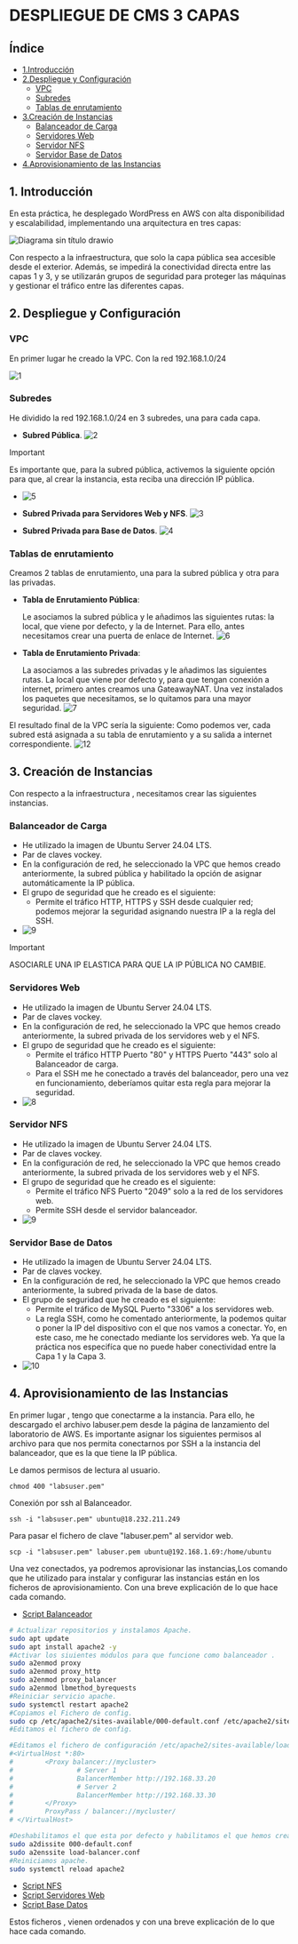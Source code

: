 # DESPLIEGUE DE CMS 3 CAPAS
## Índice
- [1.Introducción](#1.-introducción)
- [2.Despliegue y Configuración](#2.-despliegue-y-configuración)
  - [VPC](#vpc)
  - [Subredes](#subredes)
  - [Tablas de enrutamiento](#tablas-de-enrutamiento)
- [3.Creación de Instancias](#3.Creación-de-Instancias)
    - [Balanceador de Carga](#balanceador-de-carga)
    - [Servidores Web](#servidores-web)
    - [Servidor NFS](#servidor-nfs)
    - [Servidor Base de Datos](#servidor-base-de-datos)
- [4.Aprovisionamiento de las Instancias](#4.-Aprovisionamiento-de-las-Instancias)

## 1. Introducción
En esta práctica, he desplegado WordPress en AWS con alta disponibilidad y escalabilidad, implementando una arquitectura en tres capas:

![Diagrama sin título drawio](https://github.com/user-attachments/assets/5579930a-64b2-4dcd-8a3b-2728d578b601)

Con respecto a la infraestructura, que solo la capa pública sea accesible desde el exterior. Además, se impedirá la conectividad directa entre las capas 1 y 3, y se utilizarán grupos de seguridad para proteger las máquinas y gestionar el tráfico entre las diferentes capas.

## 2. Despliegue y Configuración

### VPC
En primer lugar he creado la VPC. Con la red 192.168.1.0/24

![1](https://github.com/user-attachments/assets/83229e7d-bc96-4ed9-93bd-eb05b4079127)

### Subredes
He dividido la red 192.168.1.0/24 en 3 subredes, una para cada capa.
* **Subred Pública**.
![2](https://github.com/user-attachments/assets/0a33a75a-618a-422f-97bc-19de53c3e03b)

> [!IMPORTANT]
> Es importante que, para la subred pública, activemos la siguiente opción para que, al crear la instancia, esta reciba una dirección IP pública.

* ![5](https://github.com/user-attachments/assets/d19378e0-d232-4bdb-ae86-d1cbdfaa71bd)

* **Subred Privada para Servidores Web y NFS**.
![3](https://github.com/user-attachments/assets/145271ac-1950-40c4-a008-7e914b06d838)

* **Subred Privada para Base de Datos**.
![4](https://github.com/user-attachments/assets/4d28a357-ab87-4a9c-a3cd-4e5b5a95c2d6)

### Tablas de enrutamiento
Creamos 2 tablas de enrutamiento, una para la subred pública y otra para las privadas.

* **Tabla de Enrutamiento Pública**:
  
  Le asociamos la subred pública y le añadimos las siguientes rutas: la local, que viene por defecto, y la de Internet. Para ello, antes necesitamos crear una puerta de enlace de Internet.
  ![6](https://github.com/user-attachments/assets/ffa1d6dc-a7aa-43e4-a257-11652da05f24)
  
* **Tabla de Enrutamiento Privada**:
  
  La asociamos a las subredes privadas y le añadimos las siguientes rutas. La local que viene por defecto y, para que tengan conexión a internet, primero antes creamos una GateawayNAT. Una vez instalados los paquetes que necesitamos, se lo quitamos para una mayor seguridad.
  ![7](https://github.com/user-attachments/assets/9f7f3315-d39a-435e-979c-bcdaacd4d7ad)

El resultado final de la VPC sería la siguiente:
Como podemos ver, cada subred está asignada a su tabla de enrutamiento y a su salida a internet correspondiente.
![12](https://github.com/user-attachments/assets/deef59b0-6d52-4674-b29d-ab887b3588f2)

## 3. Creación de Instancias
Con respecto a la infraestructura , necesitamos crear las siguientes instancias.

### Balanceador de Carga
  * He utilizado la imagen de Ubuntu Server 24.04 LTS.
  * Par de claves vockey.
  * En la configuración de red, he seleccionado la VPC que hemos creado anteriormente, la subred pública y habilitado la opción de asignar automáticamente la IP pública.
  * El grupo de seguridad que he creado es el siguiente:
    * Permite el tráfico HTTP, HTTPS y SSH desde cualquier red; podemos mejorar la seguridad asignando nuestra IP a la regla del SSH.
  * ![9](https://github.com/user-attachments/assets/6ccce951-67c8-464f-95f6-4d52ff178e65)

> [!IMPORTANT]
> ASOCIARLE UNA IP ELASTICA PARA QUE LA IP PÚBLICA NO CAMBIE.

### Servidores Web
  * He utilizado la imagen de Ubuntu Server 24.04 LTS.
  * Par de claves vockey.
  * En la configuración de red, he seleccionado la VPC que hemos creado anteriormente, la subred privada de los servidores web y el NFS.
  * El grupo de seguridad que he creado es el siguiente:
    * Permite el tráfico HTTP Puerto "80" y HTTPS Puerto "443" solo al Balanceador de carga.
    * Para el SSH me he conectado a través del balanceador, pero una vez en funcionamiento, deberíamos quitar esta regla para mejorar la seguridad.
  * ![8](https://github.com/user-attachments/assets/6dff5aaf-3aef-4dcf-9301-c67396d396c6)

### Servidor NFS
  * He utilizado la imagen de Ubuntu Server 24.04 LTS.
  * Par de claves vockey.
  * En la configuración de red, he seleccionado la VPC que hemos creado anteriormente, la subred privada de los servidores web y el NFS.
  * El grupo de seguridad que he creado es el siguiente:
    * Permite el tráfico NFS Puerto "2049" solo a la red de los servidores web.
    * Permite SSH desde el servidor balanceador.
  * ![9](https://github.com/user-attachments/assets/d412ab3a-d7fc-431b-9111-6ea1bf3a3053)

### Servidor Base de Datos
  * He utilizado la imagen de Ubuntu Server 24.04 LTS.
  * Par de claves vockey.
  * En la configuración de red, he seleccionado la VPC que hemos creado anteriormente, la subred privada de la base de datos.
  * El grupo de seguridad que he creado es el siguiente:
    * Permite el tráfico de MySQL Puerto "3306" a los servidores web.
    * La regla SSH, como he comentado anteriormente, la podemos quitar o poner la IP del dispositivo con el que nos vamos a conectar. Yo, en este caso, me he conectado mediante los servidores web. Ya que la práctica nos especifíca que no puede haber conectividad entre la Capa 1 y la Capa 3.
  * ![10](https://github.com/user-attachments/assets/275659f4-3bf2-4035-b743-67ab6d10c389)

## 4. Aprovisionamiento de las Instancias
En primer lugar , tengo que  conectarme a la instancia. Para ello, he descargado el archivo labuser.pem desde la página de lanzamiento del laboratorio de AWS. Es importante asignar los siguientes permisos al archivo para que nos permita conectarnos por SSH a la instancia del balanceador, que es la que tiene la IP pública.

Le damos permisos de lectura al usuario.
```
chmod 400 "labsuser.pem"
```
Conexión por ssh al Balanceador.
```
ssh -i "labsuser.pem" ubuntu@18.232.211.249
```
Para pasar el fichero de clave "labuser.pem" al servidor web.
```
scp -i "labsuser.pem" labuser.pem ubuntu@192.168.1.69:/home/ubuntu
```

Una vez conectados, ya podremos aprovisionar las instancias,Los comando que he utilizado para instalar y configurar las instancias están en los ficheros de aprovisionamiento. Con una breve explicación de lo que hace cada comando.

* [Script Balanceador](BALANaprov.sh)
```bash
# Actualizar repositorios y instalamos Apache.
sudo apt update
sudo apt install apache2 -y
#Activar los siuientes módulos para que funcione como balanceador .
sudo a2enmod proxy
sudo a2enmod proxy_http
sudo a2enmod proxy_balancer
sudo a2enmod lbmethod_byrequests
#Reiniciar servicio apache.
sudo systemctl restart apache2
#Copiamos el Fichero de config.
sudo cp /etc/apache2/sites-available/000-default.conf /etc/apache2/sites-available/load-balancer.conf
#Editamos el fichero de config.

#Editamos el fichero de configuración /etc/apache2/sites-available/load-balancer.conf . Ponemos las IPs de los servidores web.
#<VirtualHost *:80>
#        <Proxy balancer://mycluster>
#                # Server 1
#                BalancerMember http://192.168.33.20
#                # Server 2
#                BalancerMember http://192.168.33.30
#        </Proxy>
#        ProxyPass / balancer://mycluster/
# </VirtualHost>

#Deshabilitamos el que esta por defecto y habilitamos el que hemos creado
sudo a2dissite 000-default.conf
sudo a2enssite load-balancer.conf
#Reiniciamos apache.
sudo systemctl reload apache2
```
* [Script NFS](NFSaprov.sh)
* [Script Servidores Web](WEBaprov.sh)
* [Script Base Datos](BDaaprov.sh)

Estos ficheros , vienen ordenados y  con una breve explicación de lo que hace cada comando.




